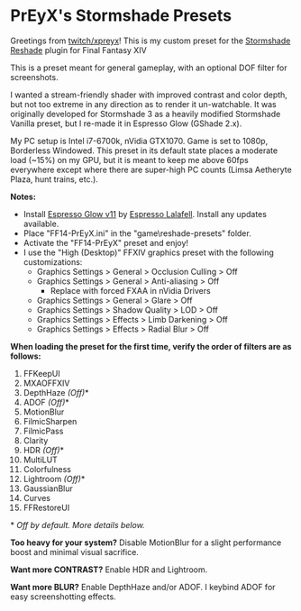 # PrEyX's Stormshade Presets

Greetings from [twitch/xpreyx](https://www.twitch.tv/xpreyx)! This is my custom preset for the [Stormshade Reshade](http://stormshade.otakumouse.com/) plugin for Final Fantasy XIV

This is a preset meant for general gameplay, with an optional DOF filter for screenshots.

I wanted a stream-friendly shader with improved contrast and color depth, but not too extreme in any direction as to render it un-watchable. It was originally developed for Stormshade 3 as a heavily modified Stormshade Vanilla preset, but I re-made it in Espresso Glow (GShade 2.x).

My PC setup is Intel i7-6700k, nVidia GTX1070. Game is set to 1080p, Borderless Windowed. This preset in its default state places a moderate load (~15%) on my GPU, but it is meant to keep me above 60fps everywhere except where there are super-high PC counts (Limsa Aetheryte Plaza, hunt trains, etc.).

**Notes:**
- Install [Espresso Glow v11](http://bit.ly/EspressoGlowV11) by [Espresso Lalafell](https://twitter.com/Espressolala). Install any updates available.
- Place "FF14-PrEyX.ini" in the "game\reshade-presets" folder.
- Activate the "FF14-PrEyX" preset and enjoy!
- I use the "High (Desktop)" FFXIV graphics preset with the following customizations:
  - Graphics Settings > General > Occlusion Culling > Off
  - Graphics Settings > General > Anti-aliasing > Off
    - Replace with forced FXAA in nVidia Drivers
  - Graphics Settings > General > Glare > Off
  - Graphics Settings > Shadow Quality > LOD > Off
  - Graphics Settings > Effects > Limb Darkening > Off
  - Graphics Settings > Effects > Radial Blur > Off

**When loading the preset for the first time, verify the order of filters are as follows:**
1. FFKeepUI
2. MXAOFFXIV
3. DepthHaze *(Off)**
4. ADOF *(Off)**
5. MotionBlur
6. FilmicSharpen
7. FilmicPass
8. Clarity
9. HDR *(Off)**
10. MultiLUT
11. Colorfulness
12. Lightroom *(Off)**
13. GaussianBlur
14. Curves
15. FFRestoreUI

\* *Off by default. More details below.*

**Too heavy for your system?** Disable MotionBlur for a slight performance boost and minimal visual sacrifice.

**Want more CONTRAST?** Enable HDR and Lightroom.

**Want more BLUR?** Enable DepthHaze and/or ADOF. I keybind ADOF for easy screenshotting effects.

